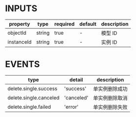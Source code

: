 [//]: # "business-bricks/cmdb-instances/instance-single-delete.ts"

# INPUTS

| property   | type   | required | default | description |
| ---------- | ------ | -------- | ------- | ----------- |
| objectId   | string | true     | -       | 模型 ID     |
| instanceId | string | true     | -       | 实例 ID     |

# EVENTS

| type                   | detail     | description    |
| ---------------------- | ---------- | -------------- |
| delete.single.success  | 'success'  | 单实例删除成功 |
| delete.single.canceled | 'canceled' | 单实例删除取消 |
| delete.single.failed   | 'error'    | 单实例删除失败 |
